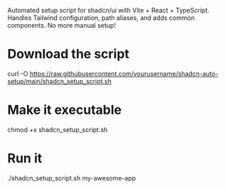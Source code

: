 Automated setup script for shadcn/ui with Vite + React + TypeScript. 
Handles Tailwind configuration, path aliases, and adds common components.
No more manual setup!

# Download the script
curl -O https://raw.githubusercontent.com/yourusername/shadcn-auto-setup/main/shadcn_setup_script.sh

# Make it executable
chmod +x shadcn_setup_script.sh

# Run it
./shadcn_setup_script.sh my-awesome-app
